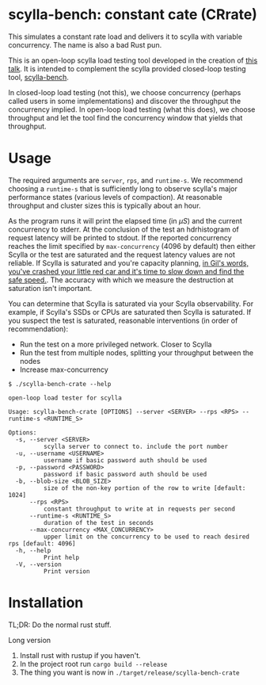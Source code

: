 # scylla-bench: constant cate (CRrate)

This simulates a constant rate load and delivers it to scylla with variable concurrency. The name is also a bad Rust pun.

This is an open-loop scylla load testing tool developed in the creation of [this talk](https://docs.google.com/presentation/d/1FPBTbZJEx9xKARambDyNLLzGN2AXiukXx-vsSBZdk_I/edit?usp=sharing). It is intended to complement the scylla provided closed-loop testing tool, [scylla-bench](https://github.com/scylladb/scylla-bench).

In closed-loop load testing (not this), we choose concurrency (perhaps called users in some implementations) and discover the throughput the concurrency implied. In open-loop load testing (what this does), we choose throughput and let the tool find the concurrency window that yields that throughput.

# Usage 

The required arguments are `server`, `rps`, and `runtime-s`. We recommend choosing a `runtime-s` that is sufficiently long to observe scylla's major performance states (various levels of compaction). At reasonable throughput and cluster sizes this is typically about an hour.

As the program runs it will print the elapsed time (in $\mu S$) and the current concurrency to stderr. At the conclusion of the test an hdrhistogram of request latency will be printed to stdout. If the reported concurrency reaches the limit specified by `max-concurrency` (4096 by default) then either Scylla or the test are saturated and the request latency values are not reliable. If Scylla is saturated and you're capacity planning, [in Gil's words, you've crashed your little red car and it's time to slow down and find the safe speed.](https://www.youtube.com/watch?v=lJ8ydIuPFeU). The accuracy with which we measure the destruction at saturation isn't important.

You can determine that Scylla is saturated via your Scylla observability. For example, if Scylla's SSDs or CPUs are saturated then Scylla is saturated. If you suspect the test is saturated, reasonable interventions (in order of recommendation):
* Run the test on a more privileged network. Closer to Scylla
* Run the test from multiple nodes, splitting your throughput between the nodes
* Increase max-concurrency

```
$ ./scylla-bench-crate --help

open-loop load tester for scylla

Usage: scylla-bench-crate [OPTIONS] --server <SERVER> --rps <RPS> --runtime-s <RUNTIME_S>

Options:
  -s, --server <SERVER>
          scylla server to connect to. include the port number
  -u, --username <USERNAME>
          username if basic password auth should be used
  -p, --password <PASSWORD>
          password if basic password auth should be used
  -b, --blob-size <BLOB_SIZE>
          size of the non-key portion of the row to write [default: 1024]
      --rps <RPS>
          constant throughput to write at in requests per second
      --runtime-s <RUNTIME_S>
          duration of the test in seconds
      --max-concurrency <MAX_CONCURRENCY>
          upper limit on the concurrency to be used to reach desired rps [default: 4096]
  -h, --help
          Print help
  -V, --version
          Print version
```

# Installation

TL;DR: Do the normal rust stuff.

Long version
1. Install rust with rustup if you haven't.
2. In the project root run `cargo build --release`
3. The thing you want is now in `./target/release/scylla-bench-crate`
